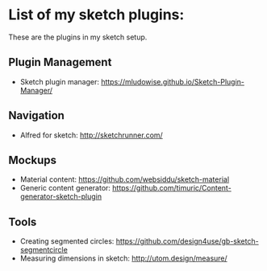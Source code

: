 # List of my sketch plugins:

These are the plugins in my sketch setup.

## Plugin Management
* Sketch plugin manager: https://mludowise.github.io/Sketch-Plugin-Manager/

## Navigation
* Alfred for sketch: http://sketchrunner.com/

## Mockups
* Material content: https://github.com/websiddu/sketch-material
* Generic content generator: https://github.com/timuric/Content-generator-sketch-plugin

## Tools
* Creating segmented circles: https://github.com/design4use/gb-sketch-segmentcircle
* Measuring dimensions in sketch: http://utom.design/measure/
